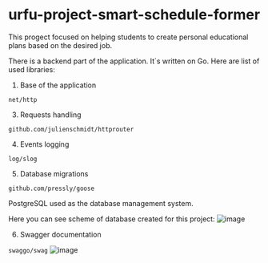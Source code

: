 # urfu-project-smart-sсhedule-former
This progect focused on helping students to create personal educational plans based on the desired job.

There is a backend part of the application. 
It`s written on Go. Here are list of used libraries:
1. Base of the application

```net/http```

3. Requests handling

```github.com/julienschmidt/httprouter```

4. Events logging

```log/slog```

5. Database migrations

```github.com/pressly/goose```



PostgreSQL used as the database management system.

Here you can see scheme of database created for this project:
![image](https://github.com/M-Koscheev/urfu-project-smart-schedule-former/assets/84404811/481005ce-baec-4e45-95b1-26f2eed2e4b4)

6. Swagger documentation

```swaggo/swag```
![image](https://github.com/M-Koscheev/urfu-project-smart-schedule-former/assets/84404811/cf788bf1-244e-4759-8f96-b907ac0603f5)

